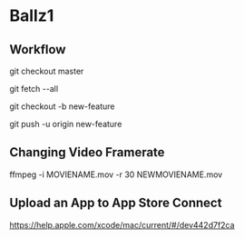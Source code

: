 # Ballz1

## Workflow

git checkout master

git fetch --all

git checkout -b new-feature

git push -u origin new-feature

## Changing Video Framerate

ffmpeg -i MOVIENAME.mov -r 30 NEWMOVIENAME.mov

## Upload an App to App Store Connect

https://help.apple.com/xcode/mac/current/#/dev442d7f2ca

